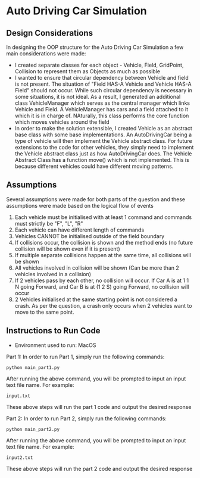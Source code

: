 # Auto Driving Car Simulation

## Design Considerations

In designing the OOP structure for the Auto Driving Car Simulation a few main considerations were made:

- I created separate classes for each object - Vehicle, Field, GridPoint, Collision to represent them as Objects as much as possible
- I wanted to ensure that circular dependency between Vehicle and field is not present. The situation of "Field HAS-A Vehicle and Vehicle HAS-A Field" should not occur. While such circular dependency is necessary in some situations, it is not ideal. As a result, I generated an additional class VehicleManager which serves as the central manager which links Vehicle and Field. A VehicleManager has cars and a field attached to it which it is in charge of. NAturally, this class performs the core function which moves vehicles around the field
- In order to make the solution extensible, I created Vehicle as an abstract base class with some base implementations. An AutoDrivingCar being a type of vehicle will then implement the Vehicle abstract class. For future extensions to the code for other vehicles, they simply need to implement the Vehicle abstract class just as how AutoDrivingCar does. The Vehicle Abstract Class has a function move() which is not implemented. This is because different vehicles could have different moving patterns.

## Assumptions

Several assumptions were made for both parts of the question and these assumptions were made based on the logical flow of events

1. Each vehicle must be initialised with at least 1 command and commands must strictly be "F", "L", "R"
2. Each vehicle can have different length of commands
3. Vehicles CANNOT be initialised outside of the field boundary
4. If collisions occur, the collision is shown and the method ends (no future collision will be shown even if it is present)
5. If multiple separate collisions happen at the same time, all collisions will be shown
6. All vehicles involved in collision will be shown (Can be more than 2 vehicles involved in a collision)
7. If 2 vehicles pass by each other, no collision will occur. If Car A is at 1 1 N going Forward, and Car B is at (1 2 S) going Forward, no collision will occur
8. 2 Vehicles initialised at the same starting point is not considered a crash. As per the question, a crash only occurs when 2 vehicles want to move to the same point.

## Instructions to Run Code

- Environment used to run: MacOS

Part 1:
In order to run Part 1, simply run the following commands:

```
python main_part1.py
```

After running the above command, you will be prompted to input an input text file name. For example:

```
input.txt
```

These above steps will run the part 1 code and output the desired response

Part 2:
In order to run Part 2, simply run the following commands:

```
python main_part2.py
```

After running the above command, you will be prompted to input an input text file name. For example:

```
input2.txt
```

These above steps will run the part 2 code and output the desired response
